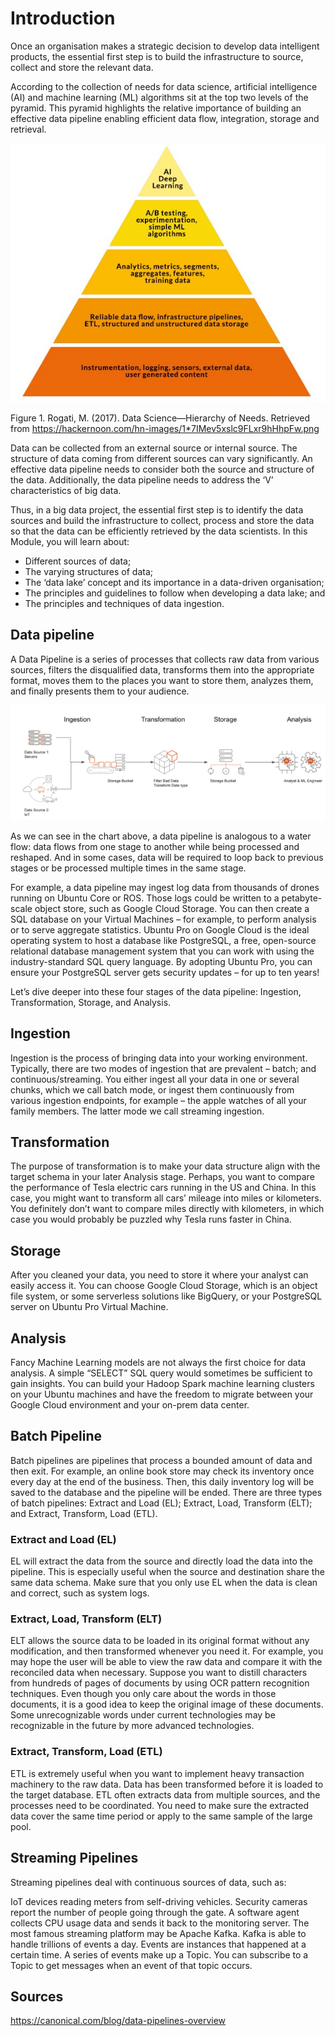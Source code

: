 # Introduction

Once an organisation makes a strategic decision to develop data intelligent products, the essential first step is to build the infrastructure to source, collect and store the relevant data. 

According to the collection of needs for data science, artificial intelligence (AI) and machine learning (ML) algorithms sit at the top two levels of the pyramid. This pyramid highlights the relative importance of building an effective data pipeline enabling efficient data flow, integration, storage and retrieval.

<p align="center">
<img src="assets/qed.jpg"/>

Figure 1. Rogati, M. (2017). Data Science—Hierarchy of Needs. Retrieved from https://hackernoon.com/hn-images/1*7IMev5xslc9FLxr9hHhpFw.png
</p>

Data can be collected from an external source or internal source. The structure of data coming from different sources can vary significantly. An effective data pipeline needs to consider both the source and structure of the data. Additionally, the data pipeline needs to address the ‘V’ characteristics of big data.

Thus, in a big data project, the essential first step is to identify the data sources and build the infrastructure to collect, process and store the data so that the data can be efficiently retrieved by the data scientists. In this Module, you will learn about:

- Different sources of data;
- The varying structures of data;
- The ‘data lake’ concept and its importance in a data-driven organisation;
- The principles and guidelines to follow when developing a data lake; and
- The principles and techniques of data ingestion.

## Data pipeline
A Data Pipeline is a series of processes that collects raw data from various sources, filters the disqualified data, transforms them into the appropriate format, moves them to the places you want to store them, analyzes them, and finally presents them to your audience.

![img.png](img.png)

As we can see in the chart above, a data pipeline is analogous to a water flow: data flows from one stage to another while being processed and reshaped. And in some cases, data will be required to loop back to previous stages or be processed multiple times in the same stage.

For example, a data pipeline may ingest log data from thousands of drones running on Ubuntu Core or ROS. Those logs could be written to a petabyte-scale object store, such as Google Cloud Storage. You can then create a SQL database on your Virtual Machines – for example, to perform analysis or to serve aggregate statistics. Ubuntu Pro on Google Cloud is the ideal operating system to host a database like PostgreSQL, a free, open-source relational database management system that you can work with using the industry-standard SQL query language. By adopting Ubuntu Pro, you can ensure your PostgreSQL server gets security updates – for up to ten years!

Let’s dive deeper into these four stages of the data pipeline: Ingestion, Transformation, Storage, and Analysis.

## Ingestion
Ingestion is the process of bringing data into your working environment. Typically, there are two modes of ingestion that are prevalent – batch; and continuous/streaming. You either ingest all your data in one or several chunks, which we call batch mode, or ingest them continuously from various ingestion endpoints, for example –  the apple watches of all your family members. The latter mode we call streaming ingestion.

## Transformation
The purpose of transformation is to make your data structure align with the target schema in your later Analysis stage. Perhaps, you want to compare the performance of Tesla electric cars running in the US and China. In this case, you might want to transform all cars’ mileage into miles or kilometers. You definitely don’t want to compare miles directly with kilometers, in which case you would probably be puzzled why Tesla runs faster in China.

## Storage
After you cleaned your data, you need to store it where your analyst can easily access it. You can choose Google Cloud Storage, which is an object file system, or some serverless solutions like BigQuery, or your PostgreSQL server on Ubuntu Pro Virtual Machine.

## Analysis
Fancy Machine Learning models are not always the first choice for data analysis. A simple “SELECT” SQL query would sometimes be sufficient to gain insights. You can build your Hadoop Spark machine learning clusters on your Ubuntu machines and have the freedom to migrate between your Google Cloud environment and your on-prem data center. 

## Batch Pipeline
Batch pipelines are pipelines that process a bounded amount of data and then exit. For example, an online book store may check its inventory once every day at the end of the business. Then, this daily inventory log will be saved to the database and the pipeline will be ended. There are three types of batch pipelines: Extract and Load (EL); Extract, Load, Transform (ELT); and Extract, Transform, Load (ETL).

### Extract and Load (EL)
EL will extract the data from the source and directly load the data into the pipeline. This is especially useful when the source and destination share the same data schema. Make sure that you only use EL when the data is clean and correct, such as system logs.

### Extract, Load, Transform (ELT)
ELT allows the source data to be loaded in its original format without any modification, and then transformed whenever you need it. For example, you may hope the user will be able to view the raw data and compare it with the reconciled data when necessary. Suppose you want to distill characters from hundreds of pages of documents by using OCR pattern recognition techniques. Even though you only care about the words in those documents, it is a good idea to keep the original image of these documents. Some unrecognizable words under current technologies may be recognizable in the future by more advanced technologies.

### Extract, Transform, Load (ETL)
ETL is extremely useful when you want to implement heavy transaction machinery to the raw data. Data has been transformed before it is loaded to the target database. ETL often extracts data from multiple sources, and the processes need to be coordinated. You need to make sure the extracted data cover the same time period or apply to the same sample of the large pool.

## Streaming Pipelines
Streaming pipelines deal with continuous sources of data, such as:

IoT devices reading meters from self-driving vehicles.
Security cameras report the number of people going through the gate.
A software agent collects CPU usage data and sends it back to the monitoring server.
The most famous streaming platform may be Apache Kafka. Kafka is able to handle trillions of events a day. Events are instances that happened at a certain time. A series of events make up a Topic. You can subscribe to a Topic to get messages when an event of that topic occurs.

## Sources
https://canonical.com/blog/data-pipelines-overview